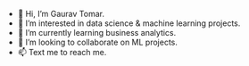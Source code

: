 - 👋 Hi, I’m Gaurav Tomar.
- 👀 I’m interested in data science & machine learning projects.
- 🌱 I’m currently learning business analytics.
- 💞️ I’m looking to collaborate on ML projects.
- 📫 Text me to reach me.

<!---
gauravk-tomar/gauravk-tomar is a ✨ special ✨ repository because its `README.md` (this file) appears on your GitHub profile.
You can click the Preview link to take a look at your changes.
--->
